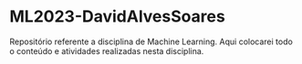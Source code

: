# ML2023-DavidAlvesSoares

Repositório referente a disciplina de Machine Learning.
Aqui colocarei todo o conteúdo e atividades realizadas nesta disciplina.
